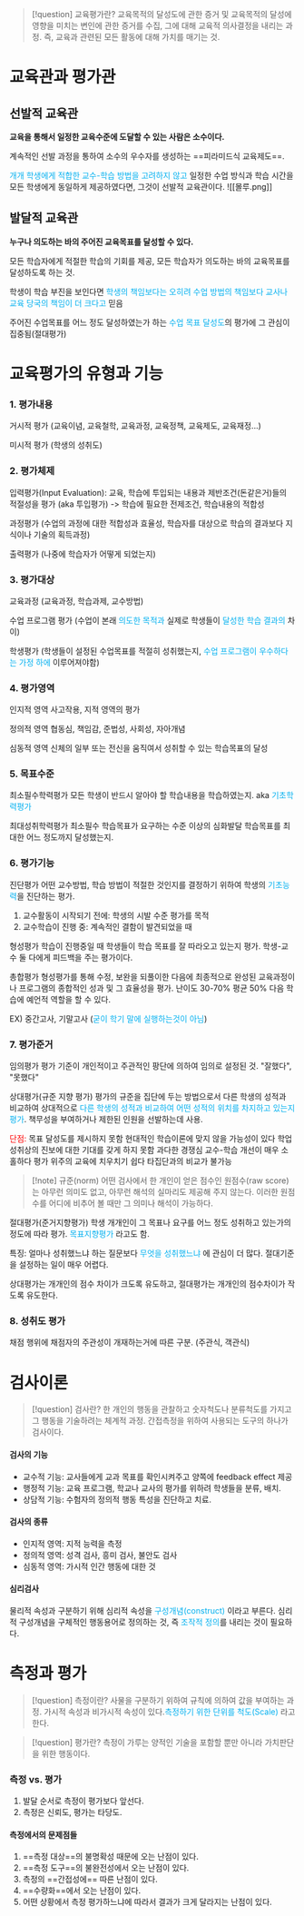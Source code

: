 >[!question] 교육평가란?
>교육목적의 달성도에 관한 증거 및 교육목적의 달성에 영향을 미치는 변인에 관한 증거를 수집, 그에 대해 교육적 의사결정을 내리는 과정. 즉, 교육과 관련된 모든 활동에 대해 가치를 매기는 것.


# 교육관과 평가관
## 선발적 교육관
**교육을 통해서 일정한 교육수준에 도달할 수 있는 사람은 소수이다.**

계속적인 선발 과정을 통하여 소수의 우수자를 생성하는 
==피라미드식 교육제도==.

<font color="#00b0f0">개개 학생에게 적합한 교수-학습 방법을 고려하지 않고</font> 일정한 수업 방식과 학습 시간을 모든 학생에게 동일하게 제공하였다면, 그것이 선발적 교육관이다.
![[몰루.png]]
## 발달적 교육관
**누구나 의도하는 바의 주어진 교육목표를 달성할 수 있다.**

모든 학습자에게 적절한 학습의 기회를 제공, 모든 학습자가 의도하는 바의 교육목표를 달성하도록 하는 것.

학생이 학습 부진을 보인다면 <font color="#00b0f0">학생의 책임보다는 오히려 수업 방법의 책임보다 교사나 교육 당국의 책임이 더 크다고</font> 믿음

주어진 수업목표를 어느 정도 달성하였는가 하는 <font color="#00b0f0">수업 목표 달성도</font>의 평가에 그 관심이 집중됨(절대평가)

# 교육평가의 유형과 기능
### 1. 평가내용
거시적 평가
(교육이념, 교육철학, 교육과정, 교육정책, 교육제도, 교육재정...)

미시적 평가
(학생의 성취도)


### 2. 평가체제
입력평가(Input Evaluation): 
교육, 학습에 투입되는 내용과 제반조건(돈같은거)들의 적절성을 평가 (aka 투입평가)
-> 학습에 필요한 전제조건, 학습내용의 적합성

과정평가
(수업의 과정에 대한 적합성과 효율성, 학습자를 대상으로 학습의 결과보다 지식이나 기술의 획득과정)

출력평가
(나중에 학습자가 어떻게 되었는지)

### 3. 평가대상
교육과정
(교육과정, 학습과제, 교수방법)

수업 프로그램 평가
(수업이 본래 <font color="#00b0f0">의도한 목적과</font> 실제로 학생들이 <font color="#00b0f0">달성한 학습 결과의</font> 차이)

학생평가
(학생들이 설정된 수업목표를 적절히 성취했는지, <font color="#00b0f0">수업 프로그램이 우수하다는 가정 하에</font> 이루어져야함)

### 4. 평가영역
인지적 영역
사고작용, 지적 영역의 평가

정의적 영역
협동심, 책임감, 준법성, 사회성, 자아개념

심동적 영역
신체의 일부 또는 전신을 움직여서 성취할 수 있는 학습목표의 달성

### 5. 목표수준
최소필수학력평가
모든 학생이 반드시 알아야 할 학습내용을 학습하였는지. aka<font color="#00b0f0"> 기초학력평가</font>

최대성취학력평가
최소필수 학습목표가 요구하는 수준 이상의 심화발달 학습목표를 최대한 어느 정도까지 달성했는지. 

### 6. 평가기능
진단평가
어떤 교수방법, 학습 방법이 적절한 것인지를 결정하기 위하여 학생의 <font color="#00b0f0">기초능력</font>을 진단하는 평가.
1. 교수활동이 시작되기 전에: 학생의 시발 수준 평가를 목적
2. 교수학습이 진행 중: 계속적인 결함이 발견되었을 때

형성평가
학습이 진행중일 때 학생들이 학습 목표를 잘 따라오고 있는지 평가. 학생-교수 둘 다에게 피드백을 주는 평가이다.

총합평가
형성평가를 통해 수정, 보완을 되풀이한 다음에 최종적으로 완성된 교육과정이나 프로그램의 종합적인 성과 및 그 효율성을 평가.
난이도 30-70% 평균 50%
다음 학습에 예언적 역할을 할 수 있다.


EX) 중간고사, 기말고사 (<font color="#00b0f0">굳이 학기 말에 실행하는것이 아님</font>)

### 7. 평가준거
임의평가
평가 기준이 개인적이고 주관적인 팡단에 의하여 임의로 설정된 것.
"잘했다", "못했다"

상대평가(규준 지향 평가)
평가의 규준을 집단에 두는 방법으로서 다른 학생의 성적과 비교하여 상대적으로 <font color="#00b0f0">다른 학생의 성적과 비교하여 어떤 성적의 위치를 차지하고 있는지 평가</font>. 책무성을 부여하거나 제한된 인원을 선발하는데 사용.

<font color="#ff0000">단점: </font>
목표 달성도를 제시하지 못함
현대적인 학습이론에 맞지 않을 가능성이 있다
학업 성취상의 진보에 대한 기대를 갖게 하지 못함
과다한 경쟁심
교수-학습 개선이 매우 소홀하다
평가 위주의 교육에 치우치기 쉽다
타집단과의 비교가 불가능

>[!note] 규준(norm)
>어떤 검사에서 한 개인이 얻은 점수인 원점수(raw score)는 아무런 의미도 없고, 아무런 해석의 실마리도 제공해 주지 않는다. 이러한 원점수를 어디에 비추어 볼 때만 그 의미나 해석이 가능하다. 

절대평가(준거지향평가)
학생 개개인이 그 목표나 요구를 어느 정도 성취하고 있는가의 정도에 따라 평가. <font color="#00b0f0">목표지향평가</font> 라고도 함.

특징:
얼마나 성취했느냐 하는 질문보다 <font color="#00b0f0">무엇을 성취했느냐</font> 에 관심이 더 많다.
절대기준을 설정하는 일이 매우 어렵다.


상대평가는 개개인의 점수 차이가 크도록 유도하고,
절대평가는 개개인의 점수차이가 작도록 유도한다.

### 8. 성취도 평가
채점 행위에 채점자의 주관성이 개재하는거에 따른 구분.
(주관식, 객관식)


# 검사이론

>[!question] 검사란?
>한 개인의 행동을 관찰하고 숫자척도나 분류척도를 가지고 그 행동을 기술하려는 체계적 과정. 간접측정을 위하여 사용되는 도구의 하나가 검사이다.

#### 검사의 기능
- 교수적 기능: 교사들에게 교과 목표를 확인시켜주고 양쪽에 feedback effect 제공
- 행정적 기능: 교육 프로그램, 학교나 교사의 평가를 위하려 학생들을 분류, 배치.
- 상담적 기능: 수험자의 정의적 행동 특성을 진단하고 치료.
#### 검사의 종류
- 인지적 영역: 지적 능력을 측정
- 정의적 영역: 성격 검사, 흥미 검사, 불안도 검사
- 심동적 영역: 가시적 인간 행동에 대한 것

#### 심리검사
물리적 속성과 구분하기 위해 심리적 속성을 <font color="#00b0f0">구성개념(construct)</font> 이라고 부른다. 심리적 구성개념을 구체적인 행동용어로 정의하는 것, 즉 <font color="#00b0f0">조작적 정의</font>를 내리는 것이 필요하다.

# 측정과 평가
> [!question] 측정이란?
> 사물을 구분하기 위하여 규칙에 의하여 값을 부여하는 과정. 가시적 속성과 비가시적 속성이 있다.<font color="#00b0f0">측정하기 위한 단위를 척도(Scale) </font>라고 한다.

> [!question] 평가란?
> 측정이 가루는 양적인 기술을 포함할 뿐만 아니라 가치판단을 위한 행동이다.

### 측정 vs. 평가
1. 발달 순서로 측정이 평가보다 앞선다.
2. 측정은 신뢰도, 평가는 타당도.

#### 측정에서의 문제점들
1. ==측정 대상==의 불명확성 때문에 오는 난점이 있다.
2. ==측정 도구==의 불완전성에서 오는 난점이 있다.
3. 측정의 ==간접성에== 따른 난점이 있다.
4. ==수량화==에서 오는 난점이 있다.
5. 어떤 상황에서 측정 평가하느냐에 따라서 결과가 크게 달라지는 난점이 있다.